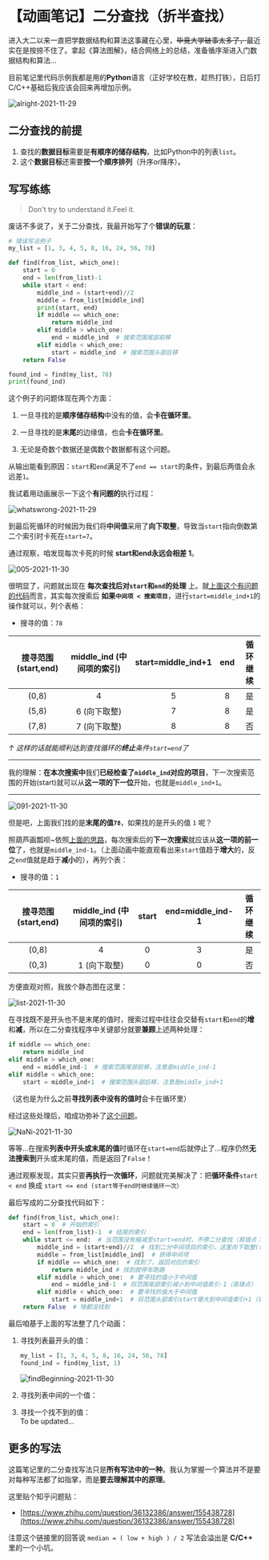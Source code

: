# 【动画笔记】二分查找（折半查找）

进入大二以来一直把学数据结构和算法这事藏在心里，<del>毕竟大学破事太多了，</del>最近实在是按捺不住了。拿起《算法图解》，结合网络上的总结，准备循序渐进入门数据结构和算法...  

目前笔记里代码示例我都是用的**Python**语言（正好学校在教，趁热打铁），日后打C/C++基础后我应该会回来再增加示例。

![alright-2021-11-29](https://cdn.jsdelivr.net/gh/cat-note/bottleassets@latest/img/alright-2021-11-29.png)

## 二分查找的前提

1. 查找的**数据目标**需要是**有顺序的储存结构**，比如Python中的列表```list```。
2. 这个**数据目标**还需要**按一个顺序排列**（升序or降序）。

## 写写练练

>Don't try to understand it.Feel it.  

废话不多说了，关于二分查找，我最开始写了个**错误的玩意**：  

<a id='wrongcode1'></a>

```python
# 错误写法例子
my_list = [1, 3, 4, 5, 8, 16, 24, 56, 78]

def find(from_list, which_one):
    start = 0
    end = len(from_list)-1
    while start < end:
        middle_ind = (start+end)//2
        middle = from_list[middle_ind]
        print(start, end)
        if middle == which_one:
            return middle_ind
        elif middle > which_one:
            end = middle_ind  # 搜索范围尾部前移
        elif middle < which_one:
            start = middle_ind  # 搜索范围头部后移
    return False

found_ind = find(my_list, 78)
print(found_ind)

```

这个例子的问题体现在两个方面：  

1. 一旦寻找的是**顺序储存结构**中没有的值，会**卡在循环里**。

2. 一旦寻找的是**末尾**的边缘值，也会**卡在循环里**。  

3. 无论是奇数个数据还是偶数个数据都有这个问题。

从输出能看到原因：```start```和```end```满足不了```end == start```的条件，到最后两值会永远差```1```。  

我试着用动画展示一下这个**有问题的**执行过程：  

![whatswrong-2021-11-29](https://cdn.jsdelivr.net/gh/cat-note/bottleassets@latest/img/whatswrong-2021-11-29.gif)  

到最后死循环的时候因为我们将**中间值**采用了**向下取整**，导致当```start```指向倒数第二个索引时卡死在```start=7```。  

<a id='whatsWrong'></a>
通过观察，咱发现每次卡死的时候 **start和end永远会相差 1**。

![005-2021-11-30](https://cdn.jsdelivr.net/gh/cat-note/bottleassets@latest/img/005-2021-11-30.png)

很明显了，问题就出现在 **每次查找后对```start```和```end```的处理** 上。就[上面这个有问题的代码](#wrongcode1)而言，其实每次搜索后 **如果```中间项 < 搜索项目```**，进行```start=middle_ind+1```的操作就可以，列个表格： 

* 搜寻的值：```78``` 

|搜寻范围 (start,end)|middle_ind (中间项的索引)|start=middle_ind+1|end|循环继续|
|:---:|:---:|:---:|:---:|:---:|
|(0,8)|4|5|8|是|
|(5,8)|6 (向下取整)|7|8|是|
|(7,8)|7 (向下取整)|8|8|否|

*↑ 这样的话就能顺利达到查找循环的**终止**条件```start=end```了*

<a id='thinkThisWay'></a>

------

我的理解：**在本次搜索中**我们**已经检查了```middle_ind```对应的项目**，下一次搜索范围的开始(start)就可以从**这一项的下一位**开始，也就是```middle_ind+1```。

------


![091-2021-11-30](https://cdn.jsdelivr.net/gh/cat-note/bottleassets@latest/img/091-2021-11-30.png)  

但是吧，上面我们找的是**末尾的值```78```**，如果找的是开头的值 ```1``` 呢？  

照葫芦画瓢呗~依照[上面的思路](#thinkThisWay)，每次搜索后的**下一次搜索**就应该从**这一项的前一位**了，也就是```middle_ind-1```。（上面动画中能直观看出来```start```值趋于**增大**的，反之```end```值就是趋于**减小**的），再列个表：

* 搜寻的值：```1```  

|搜寻范围 (start,end)|middle_ind (中间项的索引)|start|end=middle_ind-1|循环继续|
|:---:|:---:|:---:|:---:|:---:|
|(0,8)|4|0|3|是|
|(0,3)|1 (向下取整)|0|0|否|

方便直观对照，我放个静态图在这里：  

![list-2021-11-30](https://cdn.jsdelivr.net/gh/cat-note/bottleassets@latest/img/list-2021-11-30.jpg)  

在寻找既不是开头也不是末尾的值时，搜索过程中往往会交替有```start```和```end```的**增**和**减**，所以在二分查找程序中关键部分就要**兼顾**上述两种处理：  

```python
if middle == which_one:
    return middle_ind
elif middle > which_one:
    end = middle_ind-1  # 搜索范围尾部前移，注意是middle_ind-1
elif middle < which_one:
    start = middle_ind+1  # 搜索范围头部后移，注意是middle_ind+1
```

（这也是为什么之前**寻找列表中没有的值时**会卡在循环里）  

经过这些处理后，咱成功弥补了[这个问题](#whatsWrong)。  

![NaNi-2021-11-30](https://cdn.jsdelivr.net/gh/cat-note/bottleassets@latest/img/NaNi-2021-11-30.png)  

等等...在搜索**列表中开头或末尾的值**时循环在```start=end```后就停止了...程序仍然**无法搜索到**开头或末尾的值，而是返回了```False```！  

通过观察发现，其实只要**再执行一次循环**，问题就完美解决了：把**循环条件**```start < end``` 换成 ```start <= end (start等于end时继续循环一次）```

最后写成的二分查找代码如下：  

```python
def find(from_list, which_one):
    start = 0  # 开始的索引
    end = len(from_list)-1  # 结尾的索引
    while start <= end:  # 当范围没有缩减至start>end时，不停二分查找（易错点：为什么用<=？因为当start=end的时候会遗漏一个处理项）
        middle_ind = (start+end)//2  # 找到二分中间项目的索引，这里向下取整(floordiv)
        middle = from_list[middle_ind]  # 获得中间项
        if middle == which_one:  # 找到了，返回对应的索引
            return middle_ind # 找到就停车跑路
        elif middle > which_one:  # 要寻找的值小于中间值
            end = middle_ind-1  # 将范围尾部索引减小到中间值索引-1（易错点）
        elif middle < which_one:  # 要寻找的值大于中间值
            start = middle_ind+1  # 将范围头部索引start增大到中间值索引+1（易错点）
    return False  # 啥都没找到
```

最后咱基于上面的写法整了几个动画：  

1. 寻找列表最开头的值： 

    ```python
    my_list = [1, 3, 4, 5, 8, 16, 24, 56, 78]
    found_ind = find(my_list, 1)
    ```
    
    ![findBeginning-2021-11-30](https://cdn.jsdelivr.net/gh/cat-note/bottleassets@latest/img/findBeginning-2021-11-30.gif)  

2. 寻找列表中间的一个值：  
3. 寻找一个找不到的值：  
To be updated...

## 更多的写法  

这篇笔记里的二分查找写法只是**所有写法中的一种**。我认为掌握一个算法并不是要对每种写法都了如指掌，而是**要去理解其中的原理**。

这里贴个知乎问题贴：

* [https://www.zhihu.com/question/36132386/answer/155438728](https://www.zhihu.com/question/36132386/answer/155438728)  

注意这个链接里的回答说 ```median = ( low + high ) / 2``` 写法会溢出是 **C/C++** 里的一个小坑。

<!--二分查找有几种写法？它们的区别是什么？ - 胖君的回答 - 知乎
https://www.zhihu.com/question/36132386/answer/155438728-->